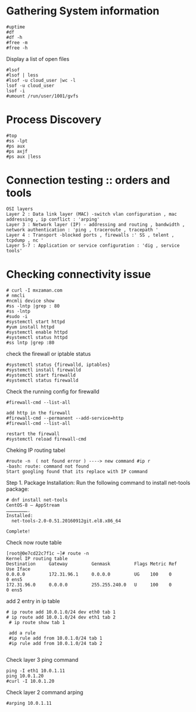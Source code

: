 # Gathering System information

```
#uptime
#df
#df -h
#free -m
#free -h 
```
Display a list of open files 
```
#lsof
#lsof | less
#lsof -u cloud_user |wc -l
lsof -u cloud_user
lsof -i 
#umount /run/user/1001/gvfs
```
# Process Discovery 
```
#top
#ss -lpt
#ps aux
#ps axjf
#ps aux |less
```
# Connection testing :: orders and tools 
```
OSI layers
Layer 2 : Data link layer (MAC) -switch vlan configuration , mac addressing , ip conflict : 'arping'
Layer 3 : Network layer (IP) - addressing and routing , bandwidth , network authentication : 'ping , traceroute , tracepath '
Layer 4 : Transport -blocked ports , firewalls :' SS , telent , tcpdump , nc '
Layer 5-7 : Application or service configuration : 'dig , service tools'
```
# Checking connectivity issue
```
# curl -I mxzaman.com
# nmcli
#ncmli device show
#ss -lntp |grep : 80
#ss -lntp
#sudo -i
#systemctl start httpd
#yum install httpd
#systemctl enable httpd
#systemctl status httpd
#ss lntp |grep :80
```
check the firewall or iptable status 
```
#systemctl status {firewalld, iptables}
#systemctl install firewalld
#systemctl start firewalld
#systemctl status firewalld
```
Check the running config for firewalld
```
#firewall-cmd --list-all

add http in the firewall
#firewall-cmd --permanent --add-service=http
#firewall-cmd --list-all

restart the firewall
#systemctl reload firewall-cmd

```
Cheking IP routing tabel 
```
#route -n  ( not found error ) ----> new command #ip r
-bash: route: command not found
Start googling found that its replace with IP command
```

Step 1. Package Installation: Run the following command to install net-tools package:
```
# dnf install net-tools
CentOS-8 – AppStream
…………………….
Installed:
  net-tools-2.0-0.51.20160912git.el8.x86_64

Complete!
```
Check now route table 
```
[root@0e7cd22c7f1c ~]# route -n
Kernel IP routing table
Destination     Gateway         Genmask         Flags Metric Ref    Use Iface
0.0.0.0         172.31.96.1     0.0.0.0         UG    100    0        0 ens5
172.31.96.0     0.0.0.0         255.255.240.0   U     100    0        0 ens5

```
add 2 entry in ip table

```
# ip route add 10.0.1.0/24 dev eth0 tab 1
# ip route add 10.0.1.0/24 dev eth1 tab 2
 # ip route show tab 1 

 add a rule 
 #ip rule add from 10.0.1.0/24 tab 1
 #ip rule add from 10.0.1.0/24 tab 2 
 
 ```

Check layer 3 ping command
```
ping -I eth1 10.0.1.11
ping 10.0.1.20
#curl -I 10.0.1.20
```
Check layer 2 command arping
```
#arping 10.0.1.11
```




